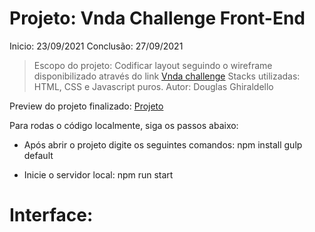 # Projeto: Vnda Challenge Front-End

Inicio: 23/09/2021
Conclusão: 27/09/2021

> Escopo do projeto: Codificar layout seguindo o wireframe disponibilizado através do link <a href="https://github.com/vnda/frontend-challenge-junior">Vnda challenge</a> 
> Stacks utilizadas: HTML, CSS e Javascript puros.
> Autor: Douglas Ghiraldello

Preview do projeto finalizado: <a href="https://douglasgrodrigues.github.io/frontend-vnda-challenge/dist/">Projeto</a>  

Para rodas o código localmente, siga os passos abaixo: 

- Após abrir o projeto digite os seguintes comandos:
npm install
gulp default

- Inicie o servidor local:
npm run start

# Interface:


